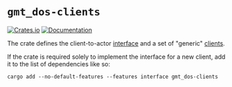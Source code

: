 # `gmt_dos-clients`

[![Crates.io](https://img.shields.io/crates/v/gmt_dos-clients.svg)](https://crates.io/crates/gmt_dos-clients)
[![Documentation](https://docs.rs/gmt_dos-clients/badge.svg)](https://docs.rs/gmt_dos-clients/)

The crate defines the client-to-actor [interface](https://docs.rs/gmt_dos-clients/latest/gmt_dos_clients/interface/index.html) and a set of "generic" [clients](https://docs.rs/gmt_dos-clients/latest/gmt_dos_clients/).

If the crate is required solely to implement the interface for a new client, add it to the list of dependencies like so:

```shell
cargo add --no-default-features --features interface gmt_dos-clients
```